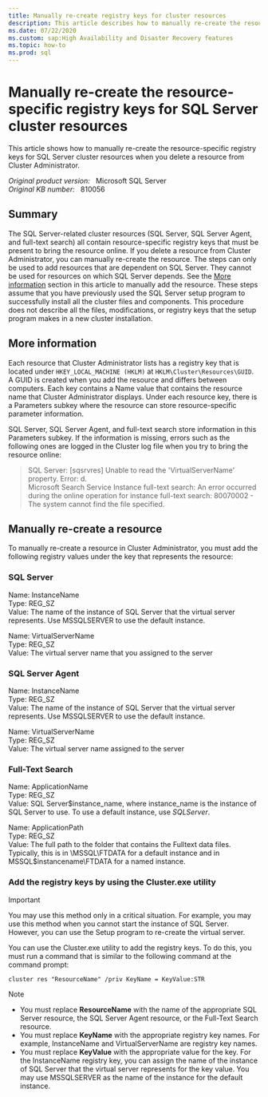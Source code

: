 ```yaml
---
title: Manually re-create registry keys for cluster resources
description: This article describes how to manually re-create the resource-specific registry keys for SQL Server cluster resources when you delete a resource from Cluster Administrator.
ms.date: 07/22/2020
ms.custom: sap:High Availability and Disaster Recovery features
ms.topic: how-to
ms.prod: sql
---
```

# Manually re-create the resource-specific registry keys for SQL Server cluster resources

This article shows how to manually re-create the resource-specific registry keys for SQL Server cluster resources when you delete a resource from Cluster Administrator.

_Original product version:_ &nbsp; Microsoft SQL Server  
_Original KB number:_ &nbsp; 810056

## Summary

The SQL Server-related cluster resources (SQL Server, SQL Server Agent, and full-text search) all contain resource-specific registry keys that must be present to bring the resource online. If you delete a resource from Cluster Administrator, you can manually re-create the resource. The steps can only be used to add resources that are dependent on SQL Server. They cannot be used for resources on which SQL Server depends. See the [More information](#more-information) section in this article to manually add the resource. These steps assume that you have previously used the SQL Server setup program to successfully install all the cluster files and components. This procedure does not describe all the files, modifications, or registry keys that the setup program makes in a new cluster installation.

## More information

Each resource that Cluster Administrator lists has a registry key that is located under `HKEY_LOCAL_MACHINE (HKLM)` at `HKLM\Cluster\Resources\GUID`. A GUID is created when you add the resource and differs between computers. Each key contains a Name value that contains the resource name that Cluster Administrator displays. Under each resource key, there is a Parameters subkey where the resource can store resource-specific parameter information.

SQL Server, SQL Server Agent, and full-text search store information in this Parameters subkey. If the information is missing, errors such as the following ones are logged in the Cluster log file when you try to bring the resource online:

> SQL Server: [sqsrvres] Unable to read the 'VirtualServerName' property. Error: d.  
Microsoft Search Service Instance full-text search: An error occurred during the online operation for instance full-text search: 80070002 - The system cannot find the file specified.

## Manually re-create a resource

To manually re-create a resource in Cluster Administrator, you must add the following registry values under the key that represents the resource:

### SQL Server

Name: InstanceName  
Type: REG_SZ  
Value: The name of the instance of SQL Server that the virtual server represents. Use MSSQLSERVER to use the default instance.

Name: VirtualServerName  
Type: REG_SZ  
Value: The virtual server name that you assigned to the server

### SQL Server Agent

Name: InstanceName  
Type: REG_SZ  
Value: The name of the instance of SQL Server that the virtual server represents. Use MSSQLSERVER to use the default instance.

Name: VirtualServerName  
Type: REG_SZ  
Value: The virtual server name assigned to the server

### Full-Text Search

Name: ApplicationName  
Type: REG_SZ  
Value: SQL Server$instance_name, where instance_name is the instance of SQL Server to use. To use a default instance, use *SQLServer*.

Name: ApplicationPath  
Type: REG_SZ  
Value: The full path to the folder that contains the Fulltext data files. Typically, this is in \MSSQL\FTDATA for a default instance and in MSSQL$instancename\FTDATA for a named instance.

### Add the registry keys by using the Cluster.exe utility

> [!IMPORTANT]
> You may use this method only in a critical situation. For example, you may use this method when you cannot start the instance of SQL Server. However, you can use the Setup program to re-create the virtual server.

You can use the Cluster.exe utility to add the registry keys. To do this, you must run a command that is similar to the following command at the command prompt:

```console
cluster res "ResourceName" /priv KeyName = KeyValue:STR
```

> [!NOTE]
> - You must replace **ResourceName** with the name of the appropriate SQL Server resource, the SQL Server Agent resource, or the Full-Text Search resource.
> - You must replace **KeyName** with the appropriate registry key names. For example, InstanceName and VirtualServerName are registry key names.
> - You must replace **KeyValue** with the appropriate value for the key. For the InstanceName registry key, you can assign the name of the instance of SQL Server that the virtual server represents for the key value. You may use MSSQLSERVER as the name of the instance for the default instance.
